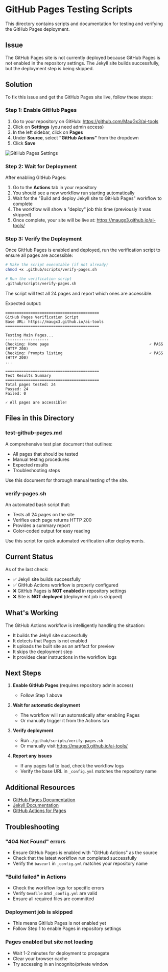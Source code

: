 # GitHub Pages Testing Scripts

This directory contains scripts and documentation for testing and verifying the GitHub Pages deployment.

## Issue

The GitHub Pages site is not currently deployed because GitHub Pages is not enabled in the repository settings. The Jekyll site builds successfully, but the deployment step is being skipped.

## Solution

To fix this issue and get the GitHub Pages site live, follow these steps:

### Step 1: Enable GitHub Pages

1. Go to your repository on GitHub: https://github.com/MauGx3/ai-tools
2. Click on **Settings** (you need admin access)
3. In the left sidebar, click on **Pages**
4. Under **Source**, select **"GitHub Actions"** from the dropdown
5. Click **Save**

![GitHub Pages Settings](https://docs.github.com/assets/cb-47267/mw-1440/images/help/pages/github-actions-source.webp)

### Step 2: Wait for Deployment

After enabling GitHub Pages:

1. Go to the **Actions** tab in your repository
2. You should see a new workflow run starting automatically
3. Wait for the "Build and deploy Jekyll site to GitHub Pages" workflow to complete
4. The workflow will show a "deploy" job this time (previously it was skipped)
5. Once complete, your site will be live at: https://maugx3.github.io/ai-tools/

### Step 3: Verify the Deployment

Once GitHub Pages is enabled and deployed, run the verification script to ensure all pages are accessible:

```bash
# Make the script executable (if not already)
chmod +x .github/scripts/verify-pages.sh

# Run the verification script
.github/scripts/verify-pages.sh
```

The script will test all 24 pages and report which ones are accessible.

Expected output:
```
=========================================
GitHub Pages Verification Script
Base URL: https://maugx3.github.io/ai-tools
=========================================

Testing Main Pages...
-------------------
Checking: Home page                                            ✓ PASS (HTTP 200)
Checking: Prompts listing                                      ✓ PASS (HTTP 200)
...

=========================================
Test Results Summary
=========================================
Total pages tested: 24
Passed: 24
Failed: 0

✓ All pages are accessible!
```

## Files in this Directory

### test-github-pages.md
A comprehensive test plan document that outlines:
- All pages that should be tested
- Manual testing procedures
- Expected results
- Troubleshooting steps

Use this document for thorough manual testing of the site.

### verify-pages.sh
An automated bash script that:
- Tests all 24 pages on the site
- Verifies each page returns HTTP 200
- Provides a summary report
- Color-coded output for easy reading

Use this script for quick automated verification after deployments.

## Current Status

As of the last check:
- ✅ Jekyll site builds successfully
- ✅ GitHub Actions workflow is properly configured
- ❌ GitHub Pages is **NOT enabled** in repository settings
- ❌ Site is **NOT deployed** (deployment job is skipped)

## What's Working

The GitHub Actions workflow is intelligently handling the situation:
- It builds the Jekyll site successfully
- It detects that Pages is not enabled
- It uploads the built site as an artifact for preview
- It skips the deployment step
- It provides clear instructions in the workflow logs

## Next Steps

1. **Enable GitHub Pages** (requires repository admin access)
   - Follow Step 1 above

2. **Wait for automatic deployment**
   - The workflow will run automatically after enabling Pages
   - Or manually trigger it from the Actions tab

3. **Verify deployment**
   - Run `./github/scripts/verify-pages.sh`
   - Or manually visit https://maugx3.github.io/ai-tools/

4. **Report any issues**
   - If any pages fail to load, check the workflow logs
   - Verify the base URL in `_config.yml` matches the repository name

## Additional Resources

- [GitHub Pages Documentation](https://docs.github.com/en/pages)
- [Jekyll Documentation](https://jekyllrb.com/docs/)
- [GitHub Actions for Pages](https://github.com/actions/deploy-pages)

## Troubleshooting

### "404 Not Found" errors
- Ensure GitHub Pages is enabled with "GitHub Actions" as the source
- Check that the latest workflow run completed successfully
- Verify the `baseurl` in `_config.yml` matches your repository name

### "Build failed" in Actions
- Check the workflow logs for specific errors
- Verify `Gemfile` and `_config.yml` are valid
- Ensure all required files are committed

### Deployment job is skipped
- This means GitHub Pages is not enabled yet
- Follow Step 1 to enable Pages in repository settings

### Pages enabled but site not loading
- Wait 1-2 minutes for deployment to propagate
- Clear your browser cache
- Try accessing in an incognito/private window
